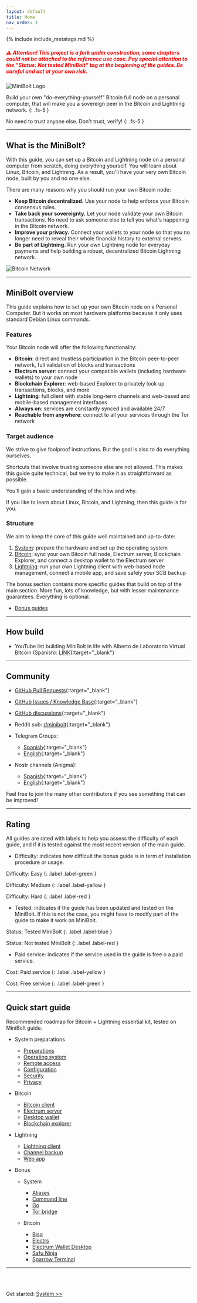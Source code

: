 ```yaml
---
layout: default
title: Home
nav_order: 1
---
```

<!-- markdownlint-disable MD014 MD022 MD025 MD033 MD040 -->

{% include include_metatags.md %}

##### <span style="color:red">⚠️ Attention! This project is a fork under construction, some chapters could not be attached to the reference use case. Pay special attention to the **"Status: Not tested MiniBolt"** tag at the beginning of the guides. Be careful and act at your own risk.</span>

![MiniBolt Logo](images/minibolt-home-screen.png)

Build your own "do-everything-yourself" Bitcoin full node on a personal computer, that will make you a sovereign peer in the Bitcoin and Lightning network.
{: .fs-5 }

No need to trust anyone else. Don't trust, verify!
{: .fs-5 }

---

## What is the MiniBolt?

With this guide, you can set up a Bitcoin and Lightning node on a personal computer from scratch, doing everything yourself.
You will learn about Linux, Bitcoin, and Lightning.
As a result, you'll have your very own Bitcoin node, built by you and no one else.

There are many reasons why you should run your own Bitcoin node:

* **Keep Bitcoin decentralized.** Use your node to help enforce your Bitcoin consensus rules.
* **Take back your sovereignty.** Let your node validate your own Bitcoin transactions. No need to ask someone else to tell you what's happening in the Bitcoin network.
* **Improve your privacy.** Connect your wallets to your node so that you no longer need to reveal their whole financial history to external servers.
* **Be part of Lightning.** Run your own Lightning node for everyday payments and help building a robust, decentralized Bitcoin Lightning network.

![Bitcoin Network](images/bitcoin-network-small.png)

---

## MiniBolt overview

This guide explains how to set up your own Bitcoin node on a Personal Computer.
But it works on most hardware platforms because it only uses standard Debian Linux commands.

### Features

Your Bitcoin node will offer the following functionality:

* **Bitcoin**: direct and trustless participation in the Bitcoin peer-to-peer network, full validation of blocks and transactions
* **Electrum server**: connect your compatible wallets (including hardware wallets) to your own node
* **Blockchain Explorer**: web-based Explorer to privately look up transactions, blocks, and more
* **Lightning**: full client with stable long-term channels and web-based and mobile-based management interfaces
* **Always on**: services are constantly synced and available 24/7
* **Reachable from anywhere**: connect to all your services through the Tor network

### Target audience

We strive to give foolproof instructions. But the goal is also to do everything ourselves.

Shortcuts that involve trusting someone else are not allowed. This makes this guide quite technical, but we try to make it as straightforward as possible.

You'll gain a basic understanding of the how and why.

If you like to learn about Linux, Bitcoin, and Lightning, then this guide is for you.

### Structure

We aim to keep the core of this guide well maintained and up-to-date:

1. [System](guide/system/index.md): prepare the hardware and set up the operating system
1. [Bitcoin](guide/bitcoin/index.md): sync your own Bitcoin full node, Electrum server, Blockchain Explorer, and connect a desktop wallet to the Electrum server
1. [Lightning](guide/lightning/index.md): run your own Lightning client with web-based node management, connect a mobile app, and save safely your SCB backup

The bonus section contains more specific guides that build on top of the main section.
More fun, lots of knowledge, but with lesser maintenance guarantees.
Everything is optional.

* [Bonus guides](guide/bonus/index.md)

---

## How build

- YouTube list building MiniBolt in life with Alberto de Laboratorio Virtual Bitcoin (Spanish): [LINK](https://youtube.com/playlist?list=PL7-Q40ihLbmP9vXZGdQgEozQnFISzT8ms){:target="_blank"}

---

## Community

* [GitHub Pull Requests](https://github.com/twofaktor/minibolt/pulls){:target="_blank"}
* [GitHub Issues / Knowledge Base](https://github.com/twofaktor/minibolt/issues){:target="_blank"}
* [GitHub discussions](https://github.com/twofaktor/minibolt/discussions){:target="_blank"}
* Reddit sub: [r/minibolt](https://www.reddit.com/r/minibolt/){:target="_blank"}
* Telegram Groups:
  * [Spanish](https://t.me/minibolt_es){:target="_blank"}
  * [English](https://t.me/minibolt){:target="_blank"}

* Nostr channels (Anigma):
  * [Spanish](https://anigma.io/?channel=3bd633eaad12242572bfc5ba10d3e52b2c0e152f4207383858993c373d314015){:target="_blank"}
  * [English](https://anigma.io/?channel=aa64f2ead929ce8417f85bde7d22ebde13cc01ceb4e00145572437eb1ad46249){:target="_blank"}

Feel free to join the many other contributors if you see something that can be improved!

---

## Rating

All guides are rated with labels to help you assess the difficulty of each guide, and if it is tested against the most recent version of the main guide.

* Difficulty: indicates how difficult the bonus guide is in term of installation procedure or usage.

Difficulty: Easy
{: .label .label-green }

Difficulty: Medium
{: .label .label-yellow }

Difficulty: Hard
{: .label .label-red }

* Tested: indicates if the guide has been updated and tested on the MiniBolt. If this is not the case, you might have to modify part of the guide to make it work on MiniBolt.

Status: Tested MiniBolt
{: .label .label-blue }

Status: Not tested MiniBolt
{: .label .label-red }

* Paid service: indicates if the service used in the guide is free o a paid service.

Cost: Paid service
{: .label .label-yellow }

Cost: Free service
{: .label .label-green }

---

## Quick start guide

Recommended roadmap for Bitcoin + Lightning essential kit, tested on MiniBolt guide.

* System preparations

  * [Preparations](guide/system/preparations.md)
  * [Operating system](guide/system/operating-system.md)
  * [Remote access](guide/system/remote-access.md)
  * [Configuration](guide/system/configuration.md)
  * [Security](guide/system/security.md)
  * [Privacy](guide/system/privacy.md)

* Bitcoin

  * [Bitcoin client](guide/bitcoin/bitcoin-client.md)
  * [Electrum server](guide/bitcoin/electrum-server.md)
  * [Desktop wallet](guide/bitcoin/desktop-wallet.md)
  * [Blockchain explorer](guide/bitcoin/blockchain-explorer.md)

* Lightning

  * [Lightning client](guide/lightning/lightning-client.md)
  * [Channel backup](guide/lightning/channel-backup.md)
  * [Web app](guide/lightning/web-app.md)

* Bonus

  * System

    * [Aliases](guide/bonus/system/aliases.md)
    * [Command line](guide/bonus/system/command-line.md)
    * [Go](guide/bonus/system/go.md)
    * [Tor bridge](guide/bonus/system/tor-bridge.md)

  * Bitcoin

    * [Bisq](guide/bonus/bitcoin/bisq.md)
    * [Electrs](guide/bonus/bitcoin/electrs.md)
    * [Electrum Wallet Desktop](guide/bonus/bitcoin/electrum-wallet-desktop.md)
    * [Safu Ninja](guide/bonus/bitcoin/safu-ninja.md)
    * [Sparrow Terminal](guide/bonus/bitcoin/sparrow-terminal.md)

---

<br /><br />

Get started: [System >>](guide/system/index.md)
